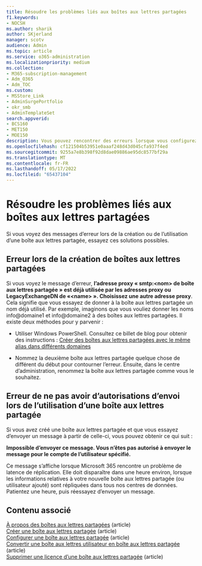 ```yaml
---
title: Résoudre les problèmes liés aux boîtes aux lettres partagées
f1.keywords:
- NOCSH
ms.author: sharik
author: SKjerland
manager: scotv
audience: Admin
ms.topic: article
ms.service: o365-administration
ms.localizationpriority: medium
ms.collection:
- M365-subscription-management
- Adm_O365
- Adm_TOC
ms.custom:
- MSStore_Link
- AdminSurgePortfolio
- okr_smb
- AdminTemplateSet
search.appverid:
- BCS160
- MET150
- MOE150
description: Vous pouvez rencontrer des erreurs lorsque vous configurez des boîtes aux lettres partagées. Essayez ces solutions si vous rencontrez des problèmes avec des boîtes aux lettres partagées.
ms.openlocfilehash: cf121504b53951e0aaaf248d43d045cfa937f4ed
ms.sourcegitcommit: 9255a7e8b398f92d8dae09886ae95dc8577bf29a
ms.translationtype: MT
ms.contentlocale: fr-FR
ms.lasthandoff: 05/17/2022
ms.locfileid: "65437104"
---
```

# <a name="resolve-issues-with-shared-mailboxes"></a>Résoudre les problèmes liés aux boîtes aux lettres partagées

Si vous voyez des messages d’erreur lors de la création ou de l’utilisation d’une boîte aux lettres partagée, essayez ces solutions possibles. 

## <a name="error-when-creating-shared-mailboxes"></a>Erreur lors de la création de boîtes aux lettres partagées

Si vous voyez le message d’erreur, **l’adresse proxy « smtp:<nom\> de boîte aux lettres partagée » est déjà utilisée par les adresses proxy ou LegacyExchangeDN de «\<name> ». Choisissez une autre adresse proxy**. Cela signifie que vous essayez de donner à la boîte aux lettres partagée un nom déjà utilisé. Par exemple, imaginons que vous vouliez donner les noms info@domaine1 et info@domaine2 à des boîtes aux lettres partagées. Il existe deux méthodes pour y parvenir :

  - Utiliser Windows PowerShell. Consultez ce billet de blog pour obtenir des instructions : [Créer des boîtes aux lettres partagées avec le même alias dans différents domaines](https://www.cogmotive.com/blog/office-365-tips/create-shared-mailboxes-with-same-alias-at-different-domains-in-office-365)
    
  - Nommez la deuxième boîte aux lettres partagée quelque chose de différent du début pour contourner l’erreur. Ensuite, dans le centre d’administration, renommez la boîte aux lettres partagée comme vous le souhaitez.

## <a name="error-about-not-having-send-permissions-when-using-a-shared-mailbox"></a>Erreur de ne pas avoir d’autorisations d’envoi lors de l’utilisation d’une boîte aux lettres partagée

Si vous avez créé une boîte aux lettres partagée et que vous essayez d’envoyer un message à partir de celle-ci, vous pouvez obtenir ce qui suit :

**Impossible d’envoyer ce message. Vous n’êtes pas autorisé à envoyer le message pour le compte de l’utilisateur spécifié.**

Ce message s’affiche lorsque Microsoft 365 rencontre un problème de latence de réplication. Elle doit disparaître dans une heure environ, lorsque les informations relatives à votre nouvelle boîte aux lettres partagée (ou utilisateur ajouté) sont répliquées dans tous nos centres de données. Patientez une heure, puis réessayez d’envoyer un message.

## <a name="related-content"></a>Contenu associé

[À propos des boîtes aux lettres partagées](about-shared-mailboxes.md) (article)\
[Créer une boîte aux lettres partagée](create-a-shared-mailbox.md) (article)\
[Configurer une boîte aux lettres partagée](configure-a-shared-mailbox.md) (article)\
[Convertir une boîte aux lettres utilisateur en boîte aux lettres partagée](convert-user-mailbox-to-shared-mailbox.md) (article)\
[Supprimer une licence d’une boîte aux lettres partagée](remove-license-from-shared-mailbox.md) (article)